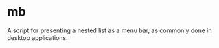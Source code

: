 # mb
A script for presenting a nested list as a menu bar, as commonly done in desktop applications.
